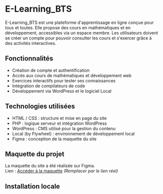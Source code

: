 # E-Learning_BTS

E-Learning_BTS est une plateforme d'apprentissage en ligne conçue pour tous et toutes. Elle propose des cours en mathématiques et en développement, accessibles via un espace membre. Les utilisateurs doivent se créer un compte pour pouvoir consulter les cours et s'exercer grâce à des activités interactives.

## Fonctionnalités

- Création de compte et authentification
- Accès aux cours de mathématiques et développement web
- Exercices interactifs pour tester ses connaissances
- Intégration de compilateurs de code
- Développement via WordPress et le logiciel Local

## Technologies utilisées

- HTML / CSS : structure et mise en page du site
- PHP : logique serveur et intégration WordPress
- WordPress : CMS utilisé pour la gestion du contenu
- Local (by Flywheel) : environnement de développement local
- Figma : conception de la maquette du site

## Maquette du projet

La maquette du site a été réalisée sur Figma.  
Lien : [Accéder à la maquette]([https://tonlienfigma.com](https://www.figma.com/design/KFtywL4zQ21bmf9yMXISM5/Projet-1---Site-e-Enseignement?node-id=0-1&t=mAZBIsV04eNeZzwp-1))  
*(Remplacer par le lien réel)*

## Installation locale

   
